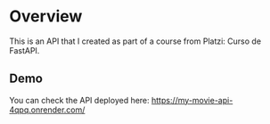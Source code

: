 # Overview
This is an API that I created as part of a course from Platzi: Curso de FastAPI. 

## Demo
You can check the API deployed here: https://my-movie-api-4qpq.onrender.com/